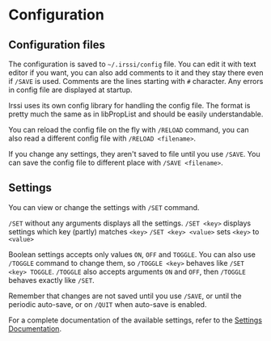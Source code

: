 # Configuration

## Configuration files

The configuration is saved to `~/.irssi/config` file. You can edit
it with text editor if you want, you can also add comments to it
and they stay there even if `/SAVE` is used. Comments are the lines
starting with `#` character. Any errors in config file are displayed
at startup.

Irssi uses its own config library for handling the config file.
The format is pretty much the same as in libPropList and should be
easily understandable.

You can reload the config file on the fly with `/RELOAD` command, you
can also read a different config file with `/RELOAD <filename>`.

If you change any settings, they aren't saved to file until you use
`/SAVE`. You can save the config file to different place with
`/SAVE <filename>`.

## Settings

You can view or change the settings with `/SET` command.

`/SET` without any arguments displays all the settings.
`/SET <key>` displays settings which key (partly) matches `<key>`
`/SET <key> <value>` sets `<key>` to `<value>`

Boolean settings accepts only values `ON`, `OFF` and `TOGGLE`. You can
also use `/TOGGLE` command to change them, so `/TOGGLE <key>` behaves
like `/SET <key> TOGGLE`. `/TOGGLE` also accepts arguments `ON` and `OFF`,
then `/TOGGLE` behaves exactly like `/SET`.

Remember that changes are not saved until you use `/SAVE`, or until
the periodic auto-save, or on `/QUIT` when auto-save is enabled.

For a complete documentation of the available settings, refer to the
[Settings Documentation](../settings.md).

